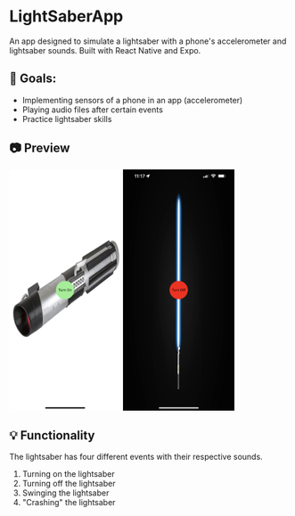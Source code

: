 # LightSaberApp
An app designed to simulate a lightsaber with a phone's accelerometer and lightsaber sounds. Built with React Native and Expo.
## 📅 Goals:
- Implementing sensors of a phone in an app (accelerometer)
- Playing audio files after certain events
- Practice lightsaber skills

## 📷 Preview
<img src="previews/lightsaber_off.jpeg" alt="lightsaber off" width="200"/> <img src="previews/lightsaber_on.jpeg" alt="lightsaber on" width="200"/>

## 💡 Functionality
The lightsaber has four different events with their respective sounds. 

1. Turning on the lightsaber
2. Turning off the lightsaber
3. Swinging the lightsaber
4. "Crashing" the lightsaber
